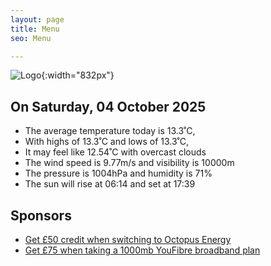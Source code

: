 ```yaml
---
layout: page
title: Menu
seo: Menu

---
```


![Logo](/images/logo.jpg){:width="832px"}

<!-- weather_marker starts -->
## On Saturday, 04 October 2025

- The average temperature today is 13.3˚C,
- With highs of 13.3˚C and lows of 13.3˚C,
- It may feel like 12.54˚C with overcast clouds
- The wind speed is 9.77m/s and visibility is 10000m
- The pressure is 1004hPa and humidity is 71%
- The sun will rise at 06:14 and set at 17:39

<!-- weather_marker ends -->

## Sponsors

- [Get £50 credit when switching to Octopus Energy](https://bit.ly/3oD1nnS)
- [Get £75 when taking a 1000mb YouFibre broadband plan](https://aklam.io/91zWhU?)

